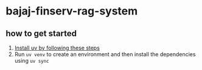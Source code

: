 # bajaj-finserv-rag-system

## how to get started
1. [Install uv by following these steps](https://docs.astral.sh/uv/getting-started/installation/)
2. Run `uv venv` to create an environment and then install the dependencies using `uv sync`